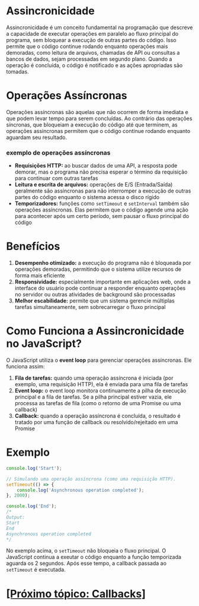 # Assincronicidade

Assincronicidade é um conceito fundamental na programação que descreve a capacidade de executar operações em paralelo ao fluxo principal do programa, sem bloquear a execução de outras partes do código. Isso permite que o código continue rodando enquanto operações mais demoradas, como leitura de arquivos, chamadas de API ou consultas a bancos de dados, sejam processadas em segundo plano. Quando a operação é concluída, o código é notificado e as ações apropriadas são tomadas.

# Operações Assíncronas

Operações assíncronas são aquelas que não ocorrem de forma imediata e que podem levar tempo para serem concluídas. Ao contrário das operações síncronas, que bloqueiam a execução do código até que terminem, as operações assíncronas permitem que o código continue rodando enquanto aguardam seu resultado.

### exemplo de operações assíncronas

- **Requisições HTTP:** ao buscar dados de uma API, a resposta pode demorar, mas o programa não precisa esperar o término da requisição para continuar com outras tarefas
- **Leitura e escrita de arquivos:** operações de E/S (Entrada/Saída) geralmente são assíncronas para não interromper a execução de outras partes do código enquanto o sistema acessa o disco rígido
- **Temporizadores:** funções como `setTimeout` e `setInterval` também são operações assíncronas. Elas permitem que o código agende uma ação para acontecer após um certo período, sem pausar o fluxo principal do código

# Benefícios

1. **Desempenho otimizado:** a execução do programa não é bloqueada por operações demoradas, permitindo que o sistema utilize recursos de forma mais eficiente
2. **Responsividade:** especialmente importante em aplicações web, onde a interface do usuário pode continuar a responder enquanto operações no servidor ou outras atividades de background são processadas
3. **Melhor escabilidade:** permite que um sistema gerencie múltiplas tarefas simultaneamente, sem sobrecarregar o fluxo principal

# Como Funciona a Assincronicidade no JavaScript?

O JavaScript utiliza o **event loop** para gerenciar operações assíncronas. Ele funciona assim:

1. **Fila de tarefas:** quando uma operação assíncrona é iniciada (por exemplo, uma requisição HTTP), ela é enviada para uma fila de tarefas
2. **Event loop:** o event loop monitora continuamente a pilha de execução principal e a fila de tarefas. Se a pilha principal estiver vazia, ele processa as tarefas de fila (como o retorno de uma Promise ou uma callback)
3. **Callback:** quando a operação assíncrona é concluída, o resultado é tratado por uma função de callback ou resolvido/rejeitado em uma Promise

# Exemplo

```JavaScript
console.log('Start');

// Simulando uma operação assíncrona (como uma requisição HTTP).
setTimeout(() => {
    console.log('Asynchronous operation completed');
}, 2000);

console.log('End');
/*
Output:
Start
End
Asynchronous operation completed
*/
```

No exemplo acima, o `setTimeout` não bloqueia o fluxo principal. O JavaScript continua a exeutar o código enquanto a função temporizada aguarda os 2 segundos. Após esse tempo, a callback passada ao `setTimeout` é executada.

# [[Próximo tópico: Callbacks]](./2-callbacks.md)